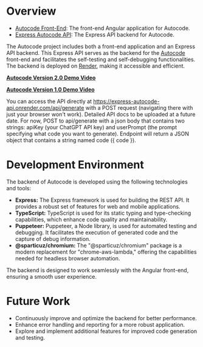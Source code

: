 # Overview

- [Autocode Front-End](https://github.com/emoryhubbard/autocode): The front-end Angular application for Autocode.
- [Express Autocode API](https://github.com/emoryhubbard/express-autocode-api): The Express API backend for Autocode.

The Autocode project includes both a front-end application and an Express API backend. This Express API serves as the backend for the [Autocode](https://autocode-five.vercel.app/) front-end and facilitates the self-testing and self-debugging functionalities. The backend is deployed on [Render](https://render.com/), making it accessible and efficient.

**[Autocode Version 2.0 Demo Video](https://youtu.be/zm6YHLV1Dag)**

**[Autocode Version 1.0 Demo Video](https://youtu.be/Iq5_HaKzL6Y)**

You can access the API directly at https://express-autocode-api.onrender.com/api/generate with a POST request (navigating there with just your browser won't work). Detailed API docs to be uploaded at a future date. For now, POST to api/generate with a json body that contains two strings: apiKey (your ChatGPT API key) and userPrompt (the prompt specifying what code you want to generate). Endpoint will return a JSON object that contains a string named code ({ code }).

# Development Environment

The backend of Autocode is developed using the following technologies and tools:

- **Express:** The Express framework is used for building the REST API. It provides a robust set of features for web and mobile applications.
- **TypeScript:** TypeScript is used for its static typing and type-checking capabilities, which enhance code quality and maintainability.
- **Puppeteer:** Puppeteer, a Node library, is used for automated testing and debugging. It facilitates the execution of generated code and the capture of debug information.
- **@sparticuz/chromium:** The "@sparticuz/chromium" package is a modern replacement for "chrome-aws-lambda," offering the capabilities needed for headless browser automation.

The backend is designed to work seamlessly with the Angular front-end, ensuring a smooth user experience.

# Future Work

- Continuously improve and optimize the backend for better performance.
- Enhance error handling and reporting for a more robust application.
- Explore and implement additional features for improved code generation and testing.